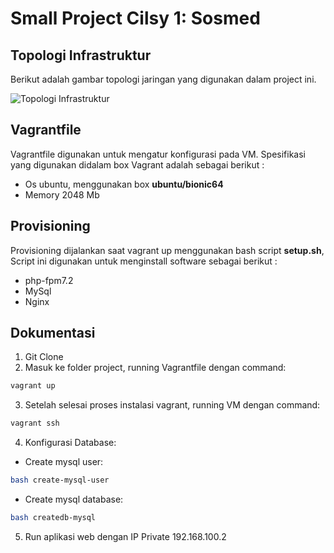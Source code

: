 # Small Project Cilsy 1: Sosmed 

## Topologi Infrastruktur
Berikut adalah gambar topologi jaringan yang digunakan dalam project ini.

![Topologi Infrastruktur](https://drive.google.com/file/d/1Ryk1jekqumOf9oOczDgQ8LJgBZNTbT9E/view?usp=sharing)

## Vagrantfile
Vagrantfile digunakan untuk mengatur konfigurasi pada VM. Spesifikasi yang digunakan didalam box Vagrant adalah sebagai berikut :
  * Os ubuntu, menggunakan box **ubuntu/bionic64**
  * Memory 2048 Mb
  
 ## Provisioning
 Provisioning dijalankan saat vagrant up menggunakan bash script **setup.sh**, Script ini digunakan untuk menginstall software sebagai berikut :
  * php-fpm7.2
  * MySql
  * Nginx
  
 ## Dokumentasi
  1. Git Clone
  2. Masuk ke folder project, running Vagrantfile dengan command:
   ```bash
   vagrant up
   ```
  3. Setelah selesai proses instalasi vagrant, running VM dengan command:
   ```bash
   vagrant ssh
   ```
  4. Konfigurasi Database:
  * Create mysql user:
   ```bash
   bash create-mysql-user
   ```
  * Create mysql database:
   ```bash
   bash createdb-mysql
   ```
   5. Run aplikasi web dengan IP Private 192.168.100.2

